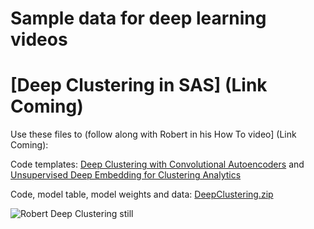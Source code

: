 # Sample data for deep learning videos 

# [Deep Clustering in SAS] (Link Coming)

Use these files to (follow along with Robert in his How To video] (Link Coming):

Code templates: [Deep Clustering with Convolutional Autoencoders](https://github.com/sascommunities/sas-howto-tutorials/blob/master/deeplearning/Deep%20Clustering%20with%20Convolutional%20Autoencoders.pdf) and [Unsupervised Deep Embedding for Clustering Analytics](https://github.com/sascommunities/sas-howto-tutorials/blob/master/deeplearning/Unsupervised%20Deep%20Embedding%20for%20Clustering%20Analysis.pdf)


Code, model table, model weights and data: [DeepClustering.zip](https://github.com/sascommunities/sas-howto-tutorials/blob/master/deeplearning/Deep%20Clustering.zip)

![Robert Deep Clustering still](https://img.youtube.com/vi/XXX/0.jpg)